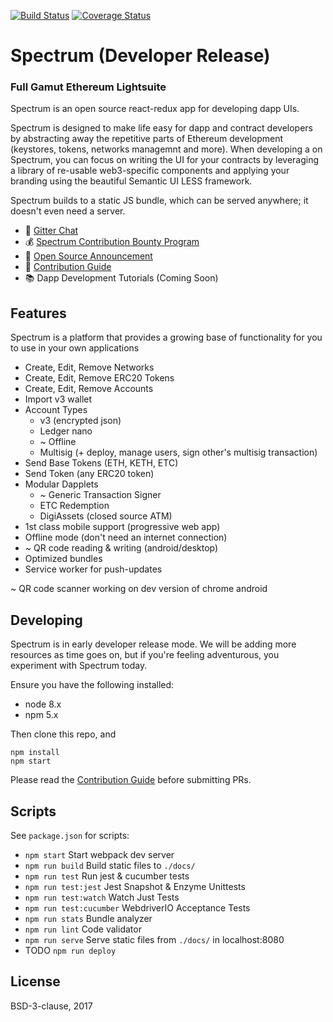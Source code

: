 [![Build Status](https://travis-ci.org/spectrum/spectrum.svg?branch=develop)](https://travis-ci.org/spectrum/spectrum?branch=develop)
[![Coverage Status](https://coveralls.io/repos/github/spectrum/spectrum/badge.svg?branch=ci)](https://coveralls.io/github/spectrum/spectrum?branch=ci)

# Spectrum (Developer Release)

### Full Gamut Ethereum Lightsuite

Spectrum is an open source react-redux app for developing dapp UIs.

Spectrum is designed to make life easy for dapp and contract developers by abstracting away the repetitive parts of Ethereum development (keystores, tokens, networks managemnt and more). When developing a on Spectrum, you can focus on writing the UI for your contracts by leveraging a library of re-usable web3-specific components and applying your branding using the beautiful Semantic UI LESS framework.

Spectrum builds to a static JS bundle, which can be served anywhere; it doesn't even need a server.

* 💬 [Gitter Chat](https://gitter.im/spectrum)
* 💰 [Spectrum Contribution Bounty Program](https://github.com/spectrum/spectrum/wiki/Spectrum-Contribution-Bounty-Program)
* 📢 [Open Source Announcement](https://medium.com/@Digix/ann-digix-spectrum-open-sourced-contributor-bounty-the-future-17adfe926dd1)
* 🤝 [Contribution Guide](https://github.com/spectrum/spectrum/wiki/Contribution-Guide)
* 📚 Dapp Development Tutorials (Coming Soon)

## Features

Spectrum is a platform that provides a growing base of functionality for you to use in your own applications

* Create, Edit, Remove Networks
* Create, Edit, Remove ERC20 Tokens
* Create, Edit, Remove Accounts
* Import v3 wallet
* Account Types
  * v3 (encrypted json)
  * Ledger nano
  * ~ Offline
  * Multisig (+ deploy, manage users, sign other's multisig transaction)
* Send Base Tokens (ETH, KETH, ETC)
* Send Token (any ERC20 token)
* Modular Dapplets
  * ~ Generic Transaction Signer
  * ETC Redemption
  * DigiAssets (closed source ATM)
* 1st class mobile support (progressive web app)
* Offline mode (don't need an internet connection)
* ~ QR code reading & writing (android/desktop)
* Optimized bundles
* Service worker for push-updates

~ QR code scanner working on dev version of chrome android

## Developing

Spectrum is in early developer release mode. We will be adding more resources as time goes on, but if you're feeling adventurous, you experiment with Spectrum today.

Ensure you have the following installed:

* node 8.x
* npm 5.x

Then clone this repo, and

```
npm install
npm start
```

Please read the [Contribution  Guide](https://github.com/spectrum/spectrum/wiki/Contribution-Guide) before submitting PRs.

## Scripts

See `package.json` for scripts:

* `npm start` Start webpack dev server
* `npm run build` Build static files to `./docs/`
* `npm run test` Run jest & cucumber tests
* `npm run test:jest` Jest Snapshot & Enzyme Unittests
* `npm run test:watch` Watch Just Tests
* `npm run test:cucumber` WebdriverIO Acceptance Tests
* `npm run stats` Bundle analyzer
* `npm run lint` Code validator
* `npm run serve` Serve static files from `./docs/` in localhost:8080
* TODO `npm run deploy`

## License

BSD-3-clause, 2017
